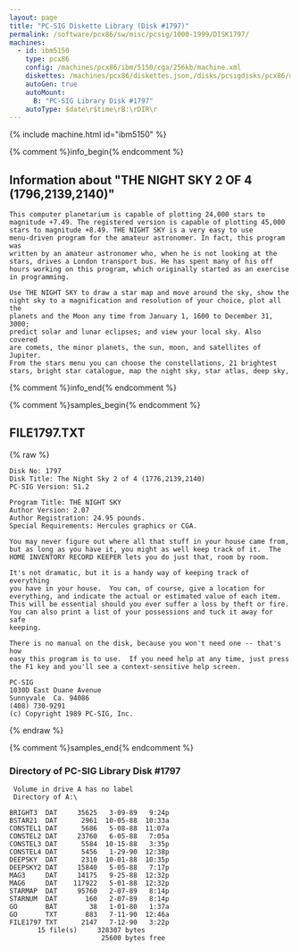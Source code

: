 ```yaml
---
layout: page
title: "PC-SIG Diskette Library (Disk #1797)"
permalink: /software/pcx86/sw/misc/pcsig/1000-1999/DISK1797/
machines:
  - id: ibm5150
    type: pcx86
    config: /machines/pcx86/ibm/5150/cga/256kb/machine.xml
    diskettes: /machines/pcx86/diskettes.json,/disks/pcsigdisks/pcx86/diskettes.json
    autoGen: true
    autoMount:
      B: "PC-SIG Library Disk #1797"
    autoType: $date\r$time\rB:\rDIR\r
---
```


{% include machine.html id="ibm5150" %}

{% comment %}info_begin{% endcomment %}

## Information about "THE NIGHT SKY 2 OF 4 (1796,2139,2140)"

    This computer planetarium is capable of plotting 24,000 stars to
    magnitude +7.49. The registered version is capable of plotting 45,000
    stars to magnitude +8.49. THE NIGHT SKY is a very easy to use
    menu-driven program for the amateur astronomer. In fact, this program
    was
    written by an amateur astronomer who, when he is not looking at the
    stars, drives a London transport bus. He has spent many of his off
    hours working on this program, which originally started as an exercise
    in programming.
    
    Use THE NIGHT SKY to draw a star map and move around the sky, show the
    night sky to a magnification and resolution of your choice, plot all the
    planets and the Moon any time from January 1, 1600 to December 31, 3000;
    predict solar and lunar eclipses; and view your local sky. Also covered
    are comets, the minor planets, the sun, moon, and satellites of Jupiter.
    From the stars menu you can choose the constellations, 21 brightest
    stars, bright star catalogue, map the night sky, star atlas, deep sky,
{% comment %}info_end{% endcomment %}

{% comment %}samples_begin{% endcomment %}

## FILE1797.TXT

{% raw %}
```
Disk No: 1797                                                           
Disk Title: The Night Sky 2 of 4 (1776,2139,2140)                       
PC-SIG Version: S1.2                                                    
                                                                        
Program Title: THE NIGHT SKY                                            
Author Version: 2.07                                                    
Author Registration: 24.95 pounds.                                      
Special Requirements: Hercules graphics or CGA.                         
                                                                        
You may never figure out where all that stuff in your house came from,  
but as long as you have it, you might as well keep track of it.  The    
HOME INVENTORY RECORD KEEPER lets you do just that, room by room.       
                                                                        
It's not dramatic, but it is a handy way of keeping track of everything 
you have in your house.  You can, of course, give a location for        
everything, and indicate the actual or estimated value of each item.    
This will be essential should you ever suffer a loss by theft or fire.  
You can also print a list of your possessions and tuck it away for safe 
keeping.                                                                
                                                                        
There is no manual on the disk, because you won't need one -- that's how
easy this program is to use.  If you need help at any time, just press  
the F1 key and you'll see a context-sensitive help screen.              
                                                                        
PC-SIG                                                                  
1030D East Duane Avenue                                                 
Sunnyvale  Ca. 94086                                                    
(408) 730-9291                                                          
(c) Copyright 1989 PC-SIG, Inc.                                         
```
{% endraw %}

{% comment %}samples_end{% endcomment %}

### Directory of PC-SIG Library Disk #1797

     Volume in drive A has no label
     Directory of A:\

    BRIGHT3  DAT     35625   3-09-89   9:24p
    BSTAR21  DAT      2961  10-05-88  10:33a
    CONSTEL1 DAT      5686   5-08-88  11:07a
    CONSTEL2 DAT     23760   6-05-88   7:05a
    CONSTEL3 DAT      5584  10-15-88   3:35p
    CONSTEL4 DAT      5456   1-29-90  12:38p
    DEEPSKY  DAT      2310  10-01-88  10:35p
    DEEPSKY2 DAT     15840   5-05-88   7:17p
    MAG3     DAT     14175   9-25-88  12:32p
    MAG6     DAT    117922   5-01-88  12:32p
    STARMAP  DAT     95760   2-07-89   8:14p
    STARNUM  DAT       160   2-07-89   8:14p
    GO       BAT        38   1-01-80   1:37a
    GO       TXT       883   7-11-90  12:46a
    FILE1797 TXT      2147   7-12-90   3:22p
           15 file(s)     328307 bytes
                           25600 bytes free
